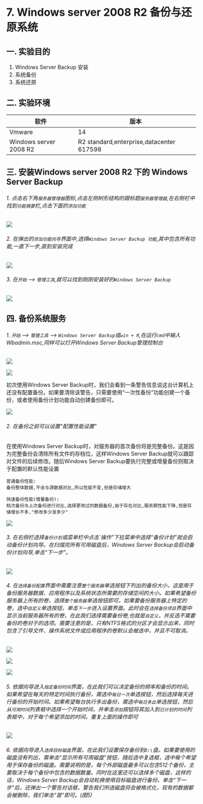 # 7. Windows server 2008 R2 备份与还原系统

## 一. 实验目的
1. Windows Server Backup 安装
2. 系统备份
3. 系统还原

## 二. 实验环境

|软件|版本|
|----|----|
|Vmware| 14 |
|Windows server 2008 R2|R2 standard,enterprise,datacenter 617598|

## 三. 安装Windows server 2008 R2 下的 Windows Server Backup

###### 1. 点击右下角`服务器管理器`图标,点击左侧树形结构的跟标题`服务器管理器`,在右侧栏中找到`功能摘要`栏,点击下面的`添加功能`

![](/windows/win2008R2/base/image/backup-1.png)

###### 2. 在弹出的`添加功能向导`界面中,选择`Windows Server Backup 功能`,其中包含所有功能,一直下一步,直到安装完成

![](/windows/win2008R2/base/image/backup-2.png)

###### 3. 在`开始` --> `管理工具`,就可以找到刚刚安装好的`Windows Server Backup`

![](/windows/win2008R2/base/image/backup-3.png)

## 四. 备份系统服务

###### 1. `开始` --> `管理工具` --> `Windows Server Backup`或`win + R`,在运行`cmd`中输入Wbadmin.msc,同样可以打开Windows Server Backup管理控制台

![](/windows/win2008R2/base/image/backup-4.png)

![](/windows/win2008R2/base/image/backup-5.png)

初次使用Windows Server Backup时，我们会看到一条警告信息说这台计算机上还没有配置备份。如果要清除该警告，只需要使用“一次性备份”功能创建一个备份，或者使用备份计划功能自动创建备份即可。

![](/windows/win2008R2/base/image/backup-6.png)

###### 2. 在备份之前可以设置“配置性能设置”

在使用Windows Server Backup时，对服务器的首次备份将是完整备份。这是因为完整备份会清除所有文件的存档位，这样Windows Server Backup就可以跟踪对文件的后续修改。随后Windows Server Backup要执行完整或增量备份则取决于配置的默认性能设置

```
普通备份性能:
备份整体数据,不会与源数据对比,所以性能不变,但是存储增大

快速备份性能(增量备份):
档次备份与上次备份进行对比,选择更改过的数据备份,由于存在对比,服务期性能下降,但是存储增长不多,"修改多少涨多少"

```

![](/windows/win2008R2/base/image/backup-7.png)

###### 3. 在右侧栏选择`备份计划`或菜单栏中点击`操作”下拉菜单中选择“备份计划”就会启动备份计划向导。在扫描完所有可用磁盘后，Windows Server Backup会启动备份计划向导,单击“下一步”。

![](/windows/win2008R2/base/image/backup-8.png)

###### 4. 在`选择备份配置`界面中需要注意`整个服务器`单选按钮下列出的备份大小，这是用于备份服务器数据、应用程序以及系统状态所需要的存储空间的大小。如果希望备份服务器上所有的卷，选择`整个服务器`单选按钮即可。如果要备份服务器上特定的卷，选中`自定义`单选按钮，单击`下一步`进入设置界面。此时会在`选择备份项目`界面中显示当前服务器所有的卷，在此我们选择需要备份卷,也就是`自定义`，并反选不需要备份的卷对于的选项。需要注意的是，只有NTFS格式的分区才会显示出来，同时包含了引导文件、操作系统文件或应用程序的卷默认会被选中，并且不可取消。

![](/windows/win2008R2/base/image/backup-9.png)

![](/windows/win2008R2/base/image/backup-10-1.png)

![](/windows/win2008R2/base/image/backup-11.png)

###### 5. 依据向导进入`指定备份时间`界面，在此我们可以决定备份的频率和备份的时间。如果希望在每天的特定时间执行备份，需选中`每日一次`单选按钮，然后选择每天进行备份的开始时间。如果希望每台执行多出备份，需选中`每日多此`单选按钮，然后从`可用时间`列表框中选择一个开始时间，并单击`添加`按钮将其加入到`已计划的时间`列表框中，对于每个希望添加的时间，重复上面的操作即可

![](/windows/win2008R2/base/image/backup-12.png)

###### 6. 依据向导进入`选择目标磁盘`界面，在此我们设置保存备份到`D:\`盘。如果要使用的磁盘没有列出，需单击“显示所有可用磁盘”按钮，随后选中复选框，选中每个希望用于保存备份的磁盘。需要说明的是，每个外部磁盘最多可以包含512个备份，主要取决于每个备份中包含的数据数量。同时在这里还可以选择多个磁盘，这样的话，Windows Server Backup会自动轮换使用目标磁盘进行备份。单击“下一步”后，还弹出一个警告对话框，警告我们所选磁盘将会被格式化，现有的数据都会被删除，我们单击“是”即可。(图5)











